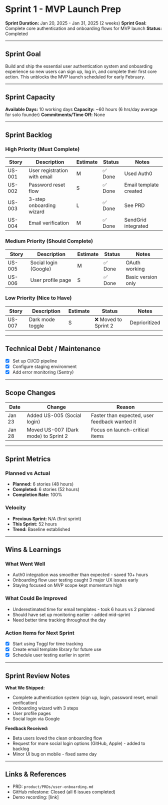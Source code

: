 # Sprint 1 - MVP Launch Prep

**Sprint Duration:** Jan 20, 2025 - Jan 31, 2025 (2 weeks)
**Sprint Goal:** Complete core authentication and onboarding flows for MVP launch
**Status:** Completed

---

## Sprint Goal

Build and ship the essential user authentication system and onboarding experience so new users can sign up, log in, and complete their first core action. This unblocks the MVP launch scheduled for early February.

---

## Sprint Capacity

**Available Days:** 10 working days
**Capacity:** ~60 hours (6 hrs/day average for solo founder)
**Commitments/Time Off:** None

---

## Sprint Backlog

### High Priority (Must Complete)

| Story | Description | Estimate | Status | Notes |
|-------|-------------|----------|--------|-------|
| US-001 | User registration with email | M | ✅ Done | Used Auth0 |
| US-002 | Password reset flow | S | ✅ Done | Email template created |
| US-003 | 3-step onboarding wizard | L | ✅ Done | See PRD |
| US-004 | Email verification | M | ✅ Done | SendGrid integrated |

### Medium Priority (Should Complete)

| Story | Description | Estimate | Status | Notes |
|-------|-------------|----------|--------|-------|
| US-005 | Social login (Google) | M | ✅ Done | OAuth working |
| US-006 | User profile page | S | ✅ Done | Basic version only |

### Low Priority (Nice to Have)

| Story | Description | Estimate | Status | Notes |
|-------|-------------|----------|--------|-------|
| US-007 | Dark mode toggle | S | ❌ Moved to Sprint 2 | Deprioritized |

---

## Technical Debt / Maintenance

- [x] Set up CI/CD pipeline
- [x] Configure staging environment
- [x] Add error monitoring (Sentry)

---

## Scope Changes

| Date | Change | Reason |
|------|--------|--------|
| Jan 23 | Added US-005 (Social login) | Faster than expected, user feedback wanted it |
| Jan 28 | Moved US-007 (Dark mode) to Sprint 2 | Focus on launch-critical items |

---

## Sprint Metrics

### Planned vs Actual
- **Planned:** 6 stories (48 hours)
- **Completed:** 6 stories (52 hours)
- **Completion Rate:** 100%

### Velocity
- **Previous Sprint:** N/A (first sprint)
- **This Sprint:** 52 hours
- **Trend:** Baseline established

---

## Wins & Learnings

### What Went Well
- Auth0 integration was smoother than expected - saved 10+ hours
- Onboarding flow user testing caught 3 major UX issues early
- Staying focused on MVP scope kept momentum high

### What Could Be Improved
- Underestimated time for email templates - took 6 hours vs 2 planned
- Should have set up monitoring earlier - added mid-sprint
- Need better time tracking throughout the day

### Action Items for Next Sprint
- [x] Start using Toggl for time tracking
- [x] Create email template library for future use
- [x] Schedule user testing earlier in sprint

---

## Sprint Review Notes

**What We Shipped:**
- Complete authentication system (sign up, login, password reset, email verification)
- Onboarding wizard with 3 steps
- User profile pages
- Social login via Google

**Feedback Received:**
- Beta users loved the clean onboarding flow
- Request for more social login options (GitHub, Apple) - added to backlog
- Minor UI bug on mobile - fixed same day

---

## Links & References

- PRD: `product/PRDs/user-onboarding.md`
- GitHub milestone: Closed (all 6 issues completed)
- Demo recording: [link]
